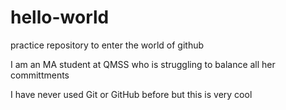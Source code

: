 # hello-world
practice repository to enter the world of github

I am an MA student at QMSS who is struggling to balance all her committments

I have never used Git or GitHub before but this is very cool
